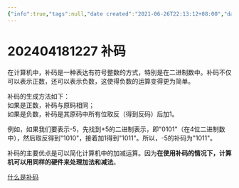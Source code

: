```yaml
---
{"info":true,"tags":null,"date created":"2021-06-26T22:13:12+08:00","date modified":"2024-04-18T12:27:11+08:00","dg-publish":true,"permalink":"/card/202404181227 补码/","dgPassFrontmatter":true,"noteIcon":"2","created":"2021-06-26T22:13:12+08:00","updated":"2024-04-18T12:27:11+08:00"}
---
```



# 202404181227 补码

  
在计算机中，补码是一种表达有符号整数的方式，特别是在二进制数中。补码不仅可以表示正数，还可以表示负数，这使得负数的运算变得更为简单。

补码的生成方法如下：  
如果是正数，补码与原码相同；  
如果是负数，补码是其原码中所有位取反（得到反码）后加1。

例如，如果我们要表示-5，先找到+5的二进制表示，即"0101"（在4位二进制数中），然后取反得到"1010"，接着加1得到"1011"。所以，-5的补码为"1011"。

补码的主要优点是可以简化计算机中的加减运算。因为**在使用补码的情况下，计算机可以用同样的硬件来处理加法和减法**。


[什么是补码](https://zh.wikipedia.org/wiki/%E4%BA%8C%E8%A3%9C%E6%95%B8)
